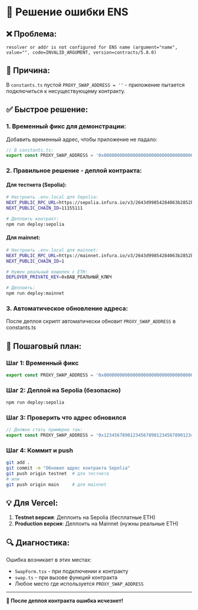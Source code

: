 # 🔧 Решение ошибки ENS

## ❌ Проблема:
```
resolver or addr is not configured for ENS name (argument="name", value="", code=INVALID_ARGUMENT, version=contracts/5.8.0)
```

## 🎯 Причина:
В `constants.ts` пустой `PROXY_SWAP_ADDRESS = ''` - приложение пытается подключиться к несуществующему контракту.

## ✅ Быстрое решение:

### 1. Временный фикс для демонстрации:
Добавить временный адрес, чтобы приложение не падало:

```typescript
// В constants.ts:
export const PROXY_SWAP_ADDRESS = '0x0000000000000000000000000000000000000001'; // временный
```

### 2. Правильное решение - деплой контракта:

#### Для тестнета (Sepolia):
```bash
# Настроить .env.local для Sepolia:
NEXT_PUBLIC_RPC_URL=https://sepolia.infura.io/v3/2643d99854284063b2852bea3af7e04a
NEXT_PUBLIC_CHAIN_ID=11155111

# Деплоить контракт:
npm run deploy:sepolia
```

#### Для mainnet:
```bash
# Настроить .env.local для mainnet:
NEXT_PUBLIC_RPC_URL=https://mainnet.infura.io/v3/2643d99854284063b2852bea3af7e04a
NEXT_PUBLIC_CHAIN_ID=1

# Нужен реальный кошелек с ETH:
DEPLOYER_PRIVATE_KEY=0xВАШ_РЕАЛЬНЫЙ_КЛЮЧ

# Деплоить:
npm run deploy:mainnet
```

### 3. Автоматическое обновление адреса:
После деплоя скрипт автоматически обновит `PROXY_SWAP_ADDRESS` в constants.ts

## 🚀 Пошаговый план:

### Шаг 1: Временный фикс
```typescript
export const PROXY_SWAP_ADDRESS = '0x0000000000000000000000000000000000000001';
```

### Шаг 2: Деплой на Sepolia (безопасно)
```bash
npm run deploy:sepolia
```

### Шаг 3: Проверить что адрес обновился
```typescript
// Должно стать примерно так:
export const PROXY_SWAP_ADDRESS = '0x1234567890123456789012345678901234567890';
```

### Шаг 4: Коммит и push
```bash
git add .
git commit -m "Обновил адрес контракта Sepolia"
git push origin testnet  # для тестнета
# или
git push origin main     # для mainnet
```

## 💡 Для Vercel:

1. **Testnet версия**: Деплоить на Sepolia (бесплатные ETH)
2. **Production версия**: Деплоить на Mainnet (нужны реальные ETH)

## 🔍 Диагностика:

Ошибка возникает в этих местах:
- `SwapForm.tsx` - при подключении к контракту
- `swap.ts` - при вызове функций контракта
- Любое место где используется `PROXY_SWAP_ADDRESS`

---
**🎯 После деплоя контракта ошибка исчезнет!**
